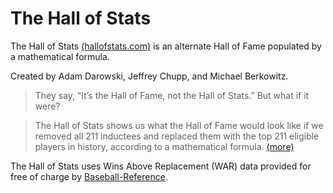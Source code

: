 # The Hall of Stats

The Hall of Stats [(hallofstats.com)](http://www.hallofstats.com) is an alternate Hall of Fame populated by a mathematical formula.

Created by Adam Darowski, Jeffrey Chupp, and Michael Berkowitz.

> They say, “It’s the Hall of Fame, not the Hall of Stats.” But what if it were?

> The Hall of Stats shows us what the Hall of Fame would look like if we removed all 211 inductees and replaced them with the top 211 eligible players in history, according to a mathematical formula. [(more)](http://www.hallofstats.com/about)

The Hall of Stats uses Wins Above Replacement (WAR) data provided for free of charge by [Baseball-Reference](http://baseball-reference.com).